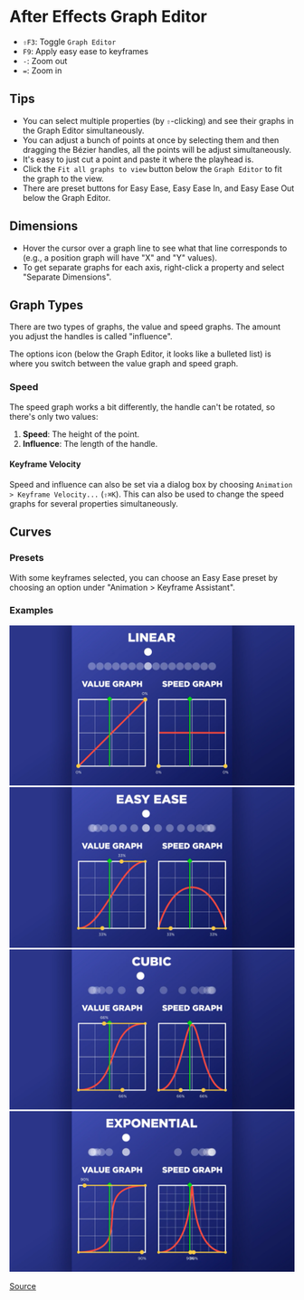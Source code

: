 # After Effects Graph Editor

- `⇧F3`: Toggle `Graph Editor`
- `F9`: Apply easy ease to keyframes
- `-`: Zoom out
- `=`: Zoom in

## Tips

- You can select multiple properties (by `⇧`-clicking) and see their graphs in the Graph Editor simultaneously.
- You can adjust a bunch of points at once by selecting them and then dragging the Bézier handles, all the points will be adjust simultaneously.
- It's easy to just cut a point and paste it where the playhead is.
- Click the `Fit all graphs to view` button below the `Graph Editor` to fit the graph to the view.
- There are preset buttons for Easy Ease, Easy Ease In, and Easy Ease Out below the Graph Editor.

## Dimensions

- Hover the cursor over a graph line to see what that line corresponds to (e.g., a position graph will have "X" and "Y" values).
- To get separate graphs for each axis, right-click a property and select "Separate Dimensions".

## Graph Types

There are two types of graphs, the value and speed graphs. The amount you adjust the handles is called "influence". 

The options icon (below the Graph Editor, it looks like a bulleted list) is where you switch between the value graph and speed graph.

### Speed

The speed graph works a bit differently, the handle can't be rotated, so there's only two values:

1. **Speed**: The height of the point.
2. **Influence**: The length of the handle.

#### Keyframe Velocity

Speed and influence can also be set via a dialog box by choosing `Animation > Keyframe Velocity...` (`⇧⌘K`). This can also be used to change the speed graphs for several properties simultaneously.

## Curves

### Presets

With some keyframes selected, you can choose an Easy Ease preset by choosing an option under "Animation > Keyframe Assistant".

### Examples

![Linear](assets/after-effects-graph-linear.png)
![Easy Ease](assets/after-effects-graph-easy-ease.png)
![Cubic](assets/after-effects-graph-cubic.png)
![Exponential](assets/after-effects-graph-exponential.png)

[Source](https://www.schoolofmotion.com/blog/graph-editor-after-effects/)